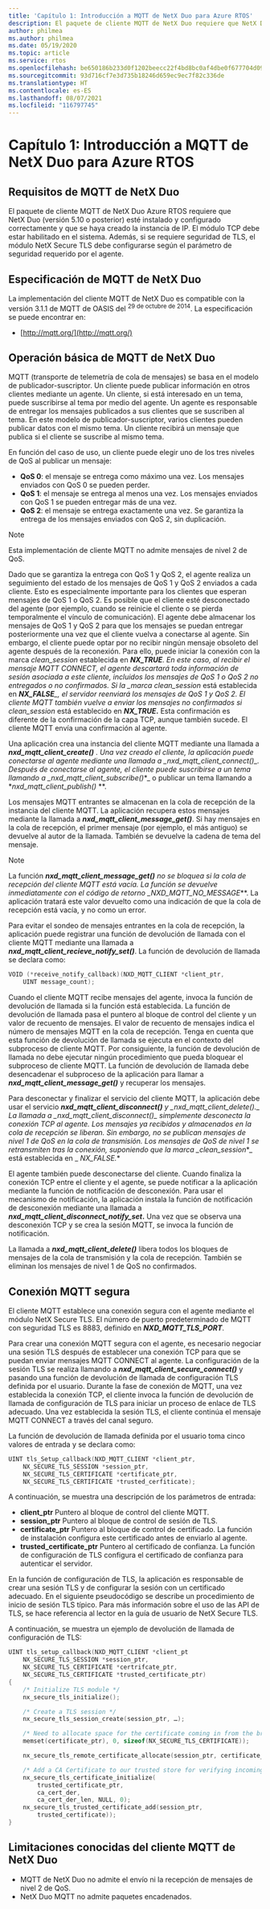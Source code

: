 ```yaml
---
title: 'Capítulo 1: Introducción a MQTT de NetX Duo para Azure RTOS'
description: El paquete de cliente MQTT de NetX Duo requiere que NetX Duo (versión 5.10 o posterior) esté instalado y configurado correctamente y que se haya creado la instancia de IP.
author: philmea
ms.author: philmea
ms.date: 05/19/2020
ms.topic: article
ms.service: rtos
ms.openlocfilehash: be650186b233d0f1202beecc22f4bd8bc0af4dbe0f677704d09df057fcbc34fc
ms.sourcegitcommit: 93d716cf7e3d735b18246d659ec9ec7f82c336de
ms.translationtype: HT
ms.contentlocale: es-ES
ms.lasthandoff: 08/07/2021
ms.locfileid: "116797745"
---
```

# <a name="chapter-1---introduction-to-azure-rtos-netx-duo-mqtt"></a>Capítulo 1: Introducción a MQTT de NetX Duo para Azure RTOS

## <a name="netx-duo-mqtt-requirements"></a>Requisitos de MQTT de NetX Duo

El paquete de cliente MQTT de NetX Duo Azure RTOS requiere que NetX Duo (versión 5.10 o posterior) esté instalado y configurado correctamente y que se haya creado la instancia de IP. El módulo TCP debe estar habilitado en el sistema. Además, si se requiere seguridad de TLS, el módulo NetX Secure TLS debe configurarse según el parámetro de seguridad requerido por el agente.

## <a name="netx-duo-mqtt-specification"></a>Especificación de MQTT de NetX Duo

La implementación del cliente MQTT de NetX Duo es compatible con la versión 3.1.1 de MQTT de OASIS del <sup>29 de octubre de 2014</sup>. La especificación se puede encontrar en:

- [http://mqtt.org/](http://mqtt.org/)

## <a name="netx-duo-mqtt-basic-operation"></a>Operación básica de MQTT de NetX Duo

MQTT (transporte de telemetría de cola de mensajes) se basa en el modelo de publicador-suscriptor. Un cliente puede publicar información en otros clientes mediante un agente. Un cliente, si está interesado en un tema, puede suscribirse al tema por medio del agente. Un agente es responsable de entregar los mensajes publicados a sus clientes que se suscriben al tema. En este modelo de publicador-suscriptor, varios clientes pueden publicar datos con el mismo tema. Un cliente recibirá un mensaje que publica si el cliente se suscribe al mismo tema.

En función del caso de uso, un cliente puede elegir uno de los tres niveles de QoS al publicar un mensaje:

- **QoS 0**: el mensaje se entrega como máximo una vez. Los mensajes enviados con QoS 0 se pueden perder.
- **QoS 1**: el mensaje se entrega al menos una vez. Los mensajes enviados con QoS 1 se pueden entregar más de una vez.
- **QoS 2**: el mensaje se entrega exactamente una vez. Se garantiza la entrega de los mensajes enviados con QoS 2, sin duplicación.

> [!NOTE]
> Esta implementación de cliente MQTT no admite mensajes de nivel 2 de QoS.

Dado que se garantiza la entrega con QoS 1 y QoS 2, el agente realiza un seguimiento del estado de los mensajes de QoS 1 y QoS 2 enviados a cada cliente. Esto es especialmente importante para los clientes que esperan mensajes de QoS 1 o QoS 2. Es posible que el cliente esté desconectado del agente (por ejemplo, cuando se reinicie el cliente o se pierda temporalmente el vínculo de comunicación). El agente debe almacenar los mensajes de QoS 1 y QoS 2 para que los mensajes se puedan entregar posteriormente una vez que el cliente vuelva a conectarse al agente. Sin embargo, el cliente puede optar por no recibir ningún mensaje obsoleto del agente después de la reconexión. Para ello, puede iniciar la conexión con la marca *clean_session* establecida en ***NX_TRUE**. En este caso, al recibir el mensaje MQTT CONNECT, el agente descartará toda información de sesión asociada a este cliente, incluidos los mensajes de QoS 1 o QoS 2 no entregados o no confirmados. Si la _marca clean_session* está establecida en ***NX_FALSE**_, el servidor reenviará los mensajes de QoS 1 y QoS 2. El cliente MQTT también vuelve a enviar los mensajes no confirmados si clean_session* está establecido en ***NX_TRUE*.** Esta confirmación es diferente de la confirmación de la capa TCP, aunque también sucede. El cliente MQTT envía una confirmación al agente.

Una aplicación crea una instancia del cliente MQTT mediante una llamada a ***nxd_mqtt_client_create()** . Una vez creado el cliente, la aplicación puede conectarse al agente mediante una llamada a _*_nxd_mqtt_client_connect()_*_. Después de conectarse al agente, el cliente puede suscribirse a un tema llamando a _*_nxd_mqtt_client_subscribe()_*_ o publicar un tema llamando a *_nxd_mqtt_client_publish()_ **.

Los mensajes MQTT entrantes se almacenan en la cola de recepción de la instancia del cliente MQTT. La aplicación recupera estos mensajes mediante la llamada a ***nxd_mqtt_client_message_get()***. Si hay mensajes en la cola de recepción, el primer mensaje (por ejemplo, el más antiguo) se devuelve al autor de la llamada. También se devuelve la cadena de tema del mensaje.

> [!NOTE]
> La función ***nxd_mqtt_client_message_get()** no se bloquea si la cola de recepción del cliente MQTT está vacía. La función se devuelve inmediatamente con el código de retorno _*_NXD_MQTT_NO_MESSAGE_**. La aplicación tratará este valor devuelto como una indicación de que la cola de recepción está vacía, y no como un error.

Para evitar el sondeo de mensajes entrantes en la cola de recepción, la aplicación puede registrar una función de devolución de llamada con el cliente MQTT mediante una llamada a ***nxd_mqtt_client_recieve_notify_set()***. La función de devolución de llamada se declara como:

```c
VOID (*receive_notify_callback)(NXD_MQTT_CLIENT *client_ptr, 
    UINT message_count);
```

Cuando el cliente MQTT recibe mensajes del agente, invoca la función de devolución de llamada si la función está establecida. La función de devolución de llamada pasa el puntero al bloque de control del cliente y un valor de recuento de mensajes. El valor de recuento de mensajes indica el número de mensajes MQTT en la cola de recepción. Tenga en cuenta que esta función de devolución de llamada se ejecuta en el contexto del subproceso de cliente MQTT. Por consiguiente, la función de devolución de llamada no debe ejecutar ningún procedimiento que pueda bloquear el subproceso de cliente MQTT. La función de devolución de llamada debe desencadenar el subproceso de la aplicación para llamar a ***nxd_mqtt_client_message_get()*** y recuperar los mensajes.

Para desconectar y finalizar el servicio del cliente MQTT, la aplicación debe usar el servicio ***nxd_mqtt_client_disconnect()** y _*_nxd_mqtt_client_delete()._*_ La llamada a _*_nxd_mqtt_client_disconnect()_*_ simplemente desconecta la conexión TCP al agente. Los mensajes ya recibidos y almacenados en la cola de recepción se liberan. Sin embargo, no se publican mensajes de nivel 1 de QoS en la cola de transmisión. Los mensajes de QoS de nivel 1 se retransmiten tras la conexión, suponiendo que la marca _*_clean_session_*_ está establecida en _ *_NX_FALSE._**

El agente también puede desconectarse del cliente. Cuando finaliza la conexión TCP entre el cliente y el agente, se puede notificar a la aplicación mediante la función de notificación de desconexión. Para usar el mecanismo de notificación, la aplicación instala la función de notificación de desconexión mediante una llamada a ***nxd_mqtt_client_disconnect_notify_set*.** Una vez que se observa una desconexión TCP y se crea la sesión MQTT, se invoca la función de notificación.

La llamada a ***nxd_mqtt_client_delete()*** libera todos los bloques de mensajes de la cola de transmisión y la cola de recepción. También se eliminan los mensajes de nivel 1 de QoS no confirmados.

## <a name="secure-mqtt-connection"></a>Conexión MQTT segura

El cliente MQTT establece una conexión segura con el agente mediante el módulo NetX Secure TLS. El número de puerto predeterminado de MQTT con seguridad TLS es 8883, definido en ***NXD_MQTT_TLS_PORT***.

Para crear una conexión MQTT segura con el agente, es necesario negociar una sesión TLS después de establecer una conexión TCP para que se puedan enviar mensajes MQTT CONNECT al agente. La configuración de la sesión TLS se realiza llamando a ***nxd_mqtt_client_secure_connect()*** y pasando una función de devolución de llamada de configuración TLS definida por el usuario. Durante la fase de conexión de MQTT, una vez establecida la conexión TCP, el cliente invoca la función de devolución de llamada de configuración de TLS para iniciar un proceso de enlace de TLS adecuado. Una vez establecida la sesión TLS, el cliente continúa el mensaje MQTT CONNECT a través del canal seguro.

La función de devolución de llamada definida por el usuario toma cinco valores de entrada y se declara como:

```c
UINT tls_Setup_callback(NXD_MQTT_CLIENT *client_ptr,
    NX_SECURE_TLS_SESSION *session_ptr,
    NX_SECURE_TLS_CERTIFICATE *certificate_ptr,
    NX_SECURE_TLS_CERTIFICATE *trusted_cerfiticate);
```

A continuación, se muestra una descripción de los parámetros de entrada:

- **client_ptr** Puntero al bloque de control del cliente MQTT.
- **session_ptr** Puntero al bloque de control de sesión de TLS.
- **certificate_ptr** Puntero al bloque de control de certificado. La función de instalación configura este certificado antes de enviarlo al agente.
- **trusted_certificate_ptr** Puntero al certificado de confianza. La función de configuración de TLS configura el certificado de confianza para autenticar el servidor.

En la función de configuración de TLS, la aplicación es responsable de crear una sesión TLS y de configurar la sesión con un certificado adecuado. En el siguiente pseudocódigo se describe un procedimiento de inicio de sesión TLS típico. Para más información sobre el uso de las API de TLS, se hace referencia al lector en la guía de usuario de NetX Secure TLS.

A continuación, se muestra un ejemplo de devolución de llamada de configuración de TLS:

```c
UINT tls_setup_callback(NXD_MQTT_CLIENT *client_pt
    NX_SECURE_TLS_SESSION *session_ptr,
    NX_SECURE_TLS_CERTIFICATE *certrifcate_ptr,
    NX_SECURE_TLS_CERTIFICATE *trusted_certificate_ptr)
{
    /* Initialize TLS module */
    nx_secure_tls_initialize();

    /* Create a TLS session */
    nx_secure_tls_session_create(session_ptr, …);

    /* Need to allocate space for the certificate coming in from the broker. */
    memset(certificate_ptr), 0, sizeof(NX_SECURE_TLS_CERTIFICATE));

    nx_secure_tls_remote_certificate_allocate(session_ptr, certificate_ptr);

    /* Add a CA Certificate to our trusted store for verifying incomingserver certificates. */
    nx_secure_tls_certificate_initialize(
        trusted_certificate_ptr,
        ca_cert_der,
        ca_cert_der_len, NULL, 0);
    nx_secure_tls_trusted_certificate_add(session_ptr,
        trusted_certificate));
}
```

## <a name="known-limitations-of-the-netx-duo-mqtt-client"></a>Limitaciones conocidas del cliente MQTT de NetX Duo

- MQTT de NetX Duo no admite el envío ni la recepción de mensajes de nivel 2 de QoS.
- NetX Duo MQTT no admite paquetes encadenados.
